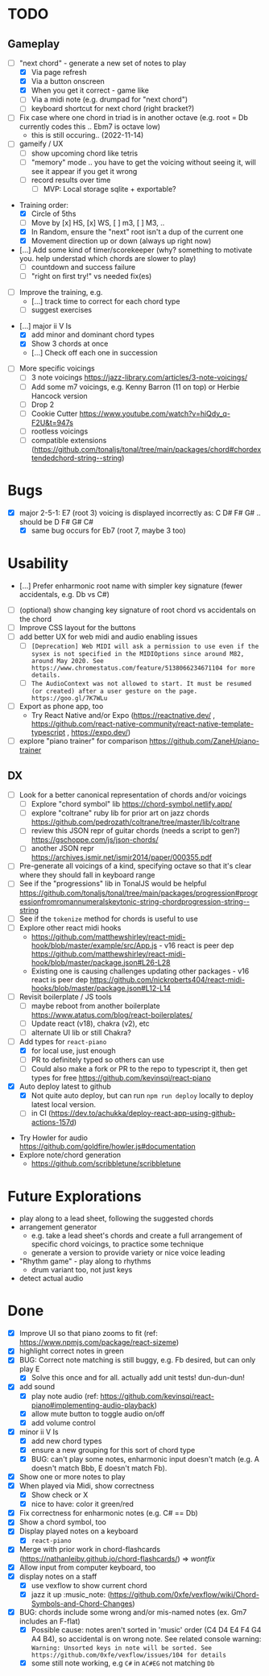 # TODO

## Gameplay

- [ ] "next chord" - generate a new set of notes to play
  - [x] Via page refresh
  - [x] Via a button onscreen
  - [x] When you get it correct - game like
  - [ ] Via a midi note (e.g. drumpad for "next chord")
  - [ ] keyboard shortcut for next chord (right bracket?)
- [ ] Fix case where one chord in triad is in another octave (e.g. root = Db currently codes this .. Ebm7 is octave low)
  - this is still occuring.. (2022-11-14)
- [ ] gameify / UX
  - [ ] show upcoming chord like tetris
  - [ ] "memory" mode .. you have to get the voicing without seeing it, will see it appear if you get it wrong
  - [ ] record results over time
    - [ ] MVP: Local storage sqlite + exportable?
- Training order:
  - [x] Circle of 5ths
  - [ ] Move by [x] HS, [x] WS, [ ] m3, [ ] M3, ..
  - [x] In Random, ensure the "next" root isn't a dup of the current one
  - [x] Movement direction up or down (always up right now)
- [...] Add some kind of timer/scorekeeper (why? something to motivate you. help understad which chords are slower to play)
  - [ ] countdown and success failure
  - [ ] "right on first try!" vs needed fix(es)
- [ ] Improve the training, e.g.
  - [...] track time to correct for each chord type
  - [ ] suggest exercises
- [...] major ii V Is
  - [x] add minor and dominant chord types
  - [x] Show 3 chords at once
  - [...] Check off each one in succession
- [ ] More specific voicings
  - [ ] 3 note voicings https://jazz-library.com/articles/3-note-voicings/
  - [ ] Add some m7 voicings, e.g. Kenny Barron (11 on top) or Herbie Hancock version
  - [ ] Drop 2
  - [ ] Cookie Cutter https://www.youtube.com/watch?v=hiQdy_q-F2U&t=947s
  - [ ] rootless voicings
  - [ ] compatible extensions (https://github.com/tonaljs/tonal/tree/main/packages/chord#chordextendedchord-string--string)

# Bugs

- [x] major 2-5-1: E7 (root 3) voicing is displayed incorrectly as: C D# F# G# .. should be D F# G# C#
  - [x] same bug occurs for Eb7 (root 7, maybe 3 too)

# Usability

- [...] Prefer enharmonic root name with simpler key signature (fewer accidentals, e.g. Db vs C#)
- [ ] (optional) show changing key signature of root chord vs accidentals on the chord
- [ ] Improve CSS layout for the buttons
- [ ] add better UX for web midi and audio enabling issues
  - [ ] `[Deprecation] Web MIDI will ask a permission to use even if the sysex is not specified in the MIDIOptions since around M82, around May 2020. See https://www.chromestatus.com/feature/5138066234671104 for more details.`
  - [ ] `The AudioContext was not allowed to start. It must be resumed (or created) after a user gesture on the page. https://goo.gl/7K7WLu`
- [ ] Export as phone app, too
  - Try React Native and/or Expo (https://reactnative.dev/ , https://github.com/react-native-community/react-native-template-typescript , https://expo.dev/)
- [ ] explore "piano trainer" for comparison https://github.com/ZaneH/piano-trainer

## DX

- [ ] Look for a better canonical representation of chords and/or voicings
  - [ ] Explore "chord symbol" lib https://chord-symbol.netlify.app/
  - [ ] explore "coltrane" ruby lib for prior art on jazz chords https://github.com/pedrozath/coltrane/tree/master/lib/coltrane
  - [ ] review this JSON repr of guitar chords (needs a script to gen?) https://gschoppe.com/js/json-chords/
  - [ ] another JSON repr https://archives.ismir.net/ismir2014/paper/000355.pdf
- [ ] Pre-generate all voicings of a kind, specifying octave so that it's clear where they should fall in keyboard range
- [ ] See if the "progressions" lib in TonalJS would be helpful https://github.com/tonaljs/tonal/tree/main/packages/progression#progressionfromromannumeralskeytonic-string-chordprogression-string--string
- [ ] See if the `tokenize` method for chords is useful to use
- [ ] Explore other react midi hooks
  - https://github.com/matthewshirley/react-midi-hook/blob/master/example/src/App.js - v16 react is peer dep https://github.com/matthewshirley/react-midi-hook/blob/master/package.json#L26-L28
  - Existing one is causing challenges updating other packages - v16 react is peer dep https://github.com/nickroberts404/react-midi-hooks/blob/master/package.json#L12-L14
- [ ] Revisit boilerplate / JS tools
  - [ ] maybe reboot from another boilerplate https://www.atatus.com/blog/react-boilerplates/
  - [ ] Update react (v18), chakra (v2), etc
  - [ ] alternate UI lib or still Chakra?
- [ ] Add types for `react-piano`
  - [x] for local use, just enough
  - [ ] PR to definitely typed so others can use
  - [ ] Could also make a fork or PR to the repo to typescript it, then get types for free https://github.com/kevinsqi/react-piano
- [x] Auto deploy latest to github
  - [x] Not quite auto deploy, but can run `npm run deploy` locally to deploy latest local version.
  - [ ] in CI (https://dev.to/achukka/deploy-react-app-using-github-actions-157d)
- Try Howler for audio https://github.com/goldfire/howler.js#documentation
- Explore note/chord generation
  - https://github.com/scribbletune/scribbletune

# Future Explorations

- play along to a lead sheet, following the suggested chords
- arrangement generator
  - e.g. take a lead sheet's chords and create a full arrangement of specific chord voicings, to practice some technique
  - generate a version to provide variety or nice voice leading
- "Rhythm game" - play along to rhythms
  - drum variant too, not just keys
- detect actual audio

# Done

- [x] Improve UI so that piano zooms to fit (ref: https://www.npmjs.com/package/react-sizeme)
- [x] highlight correct notes in green
- [x] BUG: Correct note matching is still buggy, e.g. Fb desired, but can only play E
  - [x] Solve this once and for all. actually add unit tests! dun-dun-dun!
- [x] add sound
  - [x] play note audio (ref: https://github.com/kevinsqi/react-piano#implementing-audio-playback)
  - [x] allow mute button to toggle audio on/off
  - [x] add volume control
- [x] minor ii V Is
  - [x] add new chord types
  - [x] ensure a new grouping for this sort of chord type
  - [x] BUG: can't play some notes, enharmonic input doesn't match (e.g. A doesn't match Bbb, E doesn't match Fb).
- [x] Show one or more notes to play
- [x] When played via Midi, show correctness
  - [x] Show check or X
  - [x] nice to have: color it green/red
- [x] Fix correctness for enharmonic notes (e.g. C# == Db)
- [x] Show a chord symbol, too
- [x] Display played notes on a keyboard
  - [x] `react-piano`
- [x] Merge with prior work in chord-flashcards (https://nathanleiby.github.io/chord-flashcards/) => _wontfix_
- [x] Allow input from computer keyboard, too
- [x] display notes on a staff
  - [x] use vexflow to show current chord
  - [x] jazz it up :music_note: (https://github.com/0xfe/vexflow/wiki/Chord-Symbols-and-Chord-Changes)
- [x] BUG: chords include some wrong and/or mis-named notes (ex. Gm7 includes an F-flat)
  - [x] Possible cause: notes aren't sorted in 'music' order (C4 D4 E4 F4 G4 A4 B4), so accidental is on wrong note.
        See related console warning: `Warning: Unsorted keys in note will be sorted. See https://github.com/0xfe/vexflow/issues/104 for details`
  - [x] some still note working, e.g `C#` in `AC#EG` not matching `Db`
